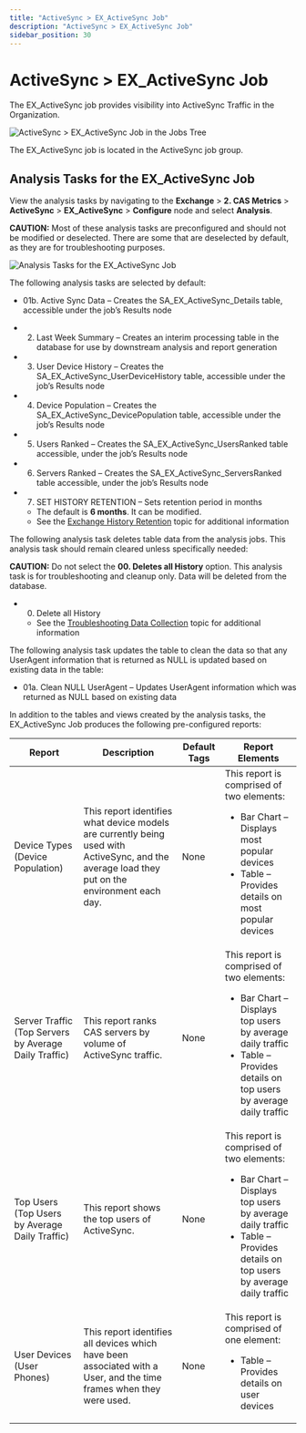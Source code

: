 ```yaml
---
title: "ActiveSync > EX_ActiveSync Job"
description: "ActiveSync > EX_ActiveSync Job"
sidebar_position: 30
---
```


# ActiveSync > EX_ActiveSync Job

The EX_ActiveSync job provides visibility into ActiveSync Traffic in the Organization.

![ActiveSync > EX_ActiveSync Job in the Jobs Tree](/img/product_docs/accessanalyzer/11.6/solutions/exchange/casmetrics/activesyncjobstree.webp)

The EX_ActiveSync job is located in the ActiveSync job group.

## Analysis Tasks for the EX_ActiveSync Job

View the analysis tasks by navigating to the **Exchange** > **2. CAS Metrics** > **ActiveSync** >
**EX_ActiveSync** > **Configure** node and select **Analysis**.

**CAUTION:** Most of these analysis tasks are preconfigured and should not be modified or
deselected. There are some that are deselected by default, as they are for troubleshooting purposes.

![Analysis Tasks for the EX_ActiveSync Job](/img/product_docs/accessanalyzer/11.6/solutions/exchange/casmetrics/activesyncanalysis.webp)

The following analysis tasks are selected by default:

- 01b. Active Sync Data – Creates the SA_EX_ActiveSync_Details table, accessible under the job’s
  Results node
-   2. Last Week Summary – Creates an interim processing table in the database for use by downstream
       analysis and report generation
-   3. User Device History – Creates the SA_EX_ActiveSync_UserDeviceHistory table, accessible under
       the job’s Results node
-   4. Device Population – Creates the SA_EX_ActiveSync_DevicePopulation table, accessible under the
       job’s Results node
-   5. Users Ranked – Creates the SA_EX_ActiveSync_UsersRanked table accessible, under the job’s
       Results node
-   6. Servers Ranked – Creates the SA_EX_ActiveSync_ServersRanked table accessible, under the job’s
       Results node
-   7. SET HISTORY RETENTION – Sets retention period in months

    - The default is **6 months**. It can be modified.
    - See the
      [Exchange History Retention](/docs/accessanalyzer/11.6/solutions/exchange/hubmetrics/collection/ex_metricscollection.md#exchange-history-retention)
      topic for additional information

The following analysis task deletes table data from the analysis jobs. This analysis task should
remain cleared unless specifically needed:

**CAUTION:** Do not select the **00. Deletes all History** option. This analysis task is for
troubleshooting and cleanup only. Data will be deleted from the database.

-   0. Delete all History

    - See the
      [Troubleshooting Data Collection](/docs/accessanalyzer/11.6/solutions/exchange/hubmetrics/collection/ex_metricscollection.md#troubleshooting-data-collection)
      topic for additional information

The following analysis task updates the table to clean the data so that any UserAgent information
that is returned as NULL is updated based on existing data in the table:

- 01a. Clean NULL UserAgent – Updates UserAgent information which was returned as NULL based on
  existing data

In addition to the tables and views created by the analysis tasks, the EX_ActiveSync Job produces
the following pre-configured reports:

| Report                                                | Description                                                                                                                                    | Default Tags | Report Elements                                                                                                                                                                            |
| ----------------------------------------------------- | ---------------------------------------------------------------------------------------------------------------------------------------------- | ------------ | ------------------------------------------------------------------------------------------------------------------------------------------------------------------------------------------ |
| Device Types (Device Population)                      | This report identifies what device models are currently being used with ActiveSync, and the average load they put on the environment each day. | None         | This report is comprised of two elements: <ul><li>Bar Chart – Displays most popular devices</li><li>Table – Provides details on most popular devices</li></ul>                             |
| Server Traffic (Top Servers by Average Daily Traffic) | This report ranks CAS servers by volume of ActiveSync traffic.                                                                                 | None         | This report is comprised of two elements: <ul><li>Bar Chart – Displays top users by average daily traffic</li><li>Table – Provides details on top users by average daily traffic</li></ul> |
| Top Users (Top Users by Average Daily Traffic)        | This report shows the top users of ActiveSync.                                                                                                 | None         | This report is comprised of two elements: <ul><li>Bar Chart – Displays top users by average daily traffic</li><li>Table – Provides details on top users by average daily traffic</li></ul> |
| User Devices (User Phones)                            | This report identifies all devices which have been associated with a User, and the time frames when they were used.                            | None         | This report is comprised of one element: <ul><li>Table – Provides details on user devices</li></ul>                                                                                        |

